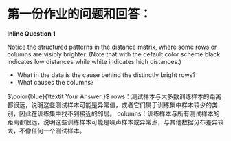 # 第一份作业的问题和回答：
**Inline Question 1**

Notice the structured patterns in the distance matrix, where some rows or columns are visibly brighter. (Note that with the default color scheme black indicates low distances while white indicates high distances.)

- What in the data is the cause behind the distinctly bright rows?
- What causes the columns?

$\color{blue}{\textit Your Answer:}$ rows：测试样本与大多数训练样本的距离都很远，说明这些测试样本可能是异常值，或者它们属于训练集中样本较少的类别，因此在训练集中找不到接近的邻居。 columns：训练样本与所有测试样本的距离都很远，说明这些训练样本可能是噪声样本或异常点，与其他数据分布差异较大，不像任何一个测试样本。
